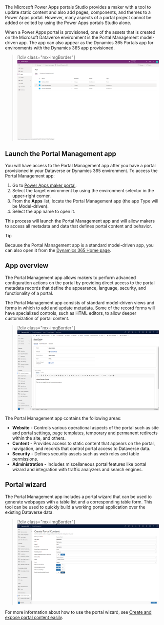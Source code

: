 The Microsoft Power Apps portals Studio provides a maker with a tool to update static content and also add pages, components, and themes to a Power Apps portal. However, many aspects of a portal project cannot be added or edited by using the Power Apps portals Studio alone. 

When a Power Apps portal is provisioned, one of the assets that is created on the Microsoft Dataverse environment is the Portal Management model-driven app. The app can also appear as the Dynamics 365 Portals app for environments with the Dynamics 365 app provisioned.

> [!div class="mx-imgBorder"]
> [![Screenshot of Power Apps Portal Management Apps screen.](../media/1-portal-management-app-ss.png)](../media/1-portal-management-app-ss.png#lightbox)

## Launch the Portal Management app

You will have access to the Portal Management app after you have a portal provisioned in your Dataverse or Dynamics 365 environment. To access the Portal Management app:

1. Go to [Power Apps maker portal](https://make.powerapps.com/?azure-portal=true).
1. Select the target environment by using the environment selector in the upper-right corner.
1. From the **Apps** list, locate the Portal Management app (the app Type will be Model-driven).
1. Select the app name to open it.

This process will launch the Portal Management app and will allow makers to access all metadata and data that defines portal content and behavior.  

> [!TIP]
> Because the Portal Management app is a standard model-driven app, you can also open it from the [Dynamics 365 Home page](https://home.dynamics.com/?azure-portal=true).

## App overview

The Portal Management app allows makers to perform advanced configuration actions on the portal by providing direct access to the portal metadata records that define the appearance, language, security, and functionality of a portal.  

The Portal Management app consists of standard model-driven views and forms in which to add and update metadata. Some of the record forms will have specialized controls, such as HTML editors, to allow deeper customization of portal content.

> [!div class="mx-imgBorder"]
> [![Screenshot of the About Footer content snippet H T M L editing.](../media/1-html-editor-content-snippet-ss.png)](../media/1-html-editor-content-snippet-ss.png#lightbox)

The Portal Management app contains the following areas:

- **Website** - Controls various operational aspects of the portal such as site and portal settings, page templates, temporary and permanent redirects within the site, and others.
- **Content** - Provides access to static content that appears on the portal, navigation, and records that control portal access to Dataverse data.
- **Security** - Defines security assets such as web roles and table permissions.
- **Administration** - Includes miscellaneous portal features like portal wizard and integration with traffic analyzers and search engines.

## Portal wizard

The Portal Management app includes a portal wizard that can be used to generate webpages with a table list and a corresponding table form. This tool can be used to quickly build a working portal application over the existing Dataverse data.

> [!div class="mx-imgBorder"]
> [![Screenshot of the Create Portal Content wizard.](../media/1-portal-wizard-ss.png)](../media/1-portal-wizard-ss.png#lightbox)

For more information about how to use the portal wizard, see [Create and expose portal content easily](https://docs.microsoft.com/dynamics365/portals/create-expose-portal-content/?azure-portal=true).
